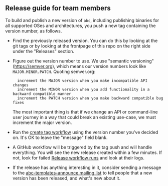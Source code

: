 ## Release guide for team members

To build and publish a new version of `abc`, including publishing binaries for
all supported OSes and architectures, you push a new tag containing the version
number, as follows.

- Find the previously released version. You can do this by looking at the git
  tags or by looking at the frontpage of this repo on the right side under the
  "Releases" section.
- Figure out the version number to use. We use "semantic versioning"
  (https://semver.org), which means our version numbers look like
  `MAJOR.MINOR.PATCH`. Quoting semver.org:

        increment the MAJOR version when you make incompatible API changes
        increment the MINOR version when you add functionality in a backward compatible manner
        increment the PATCH version when you make backward compatible bug fixes

  The most important thing is that if we change an API or command-line user
  journey in a way that could break an existing use-case, we must increment the
  major version.

- Run the
  [create tag workflow](https://github.com/abcxyz/abc/actions/workflows/create-tag.yml)
  using the version number you've decided on. It's OK to leave the "message"
  field blank.

- A GitHub workflow will be triggered by the tag push and will handle
  everything. You will see the new release created within a few minutes. If not,
  look for failed
  [Release workflow runs](https://github.com/abcxyz/abc/actions/workflows/release.yml)
  and look at their logs.

- If the release has anything interesting in it, consider sending a message to
  the
  [abc-templates-announce mailing list](https://groups.google.com/g/abc-templates-announce)
  to tell people that a new version has been released, and what's new about it.
